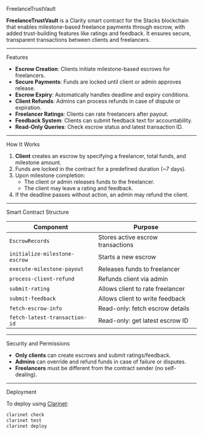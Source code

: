  FreelanceTrustVault

**FreelanceTrustVault** is a Clarity smart contract for the Stacks blockchain that enables milestone-based freelance payments through escrow, with added trust-building features like ratings and feedback. It ensures secure, transparent transactions between clients and freelancers.

---

 Features

-  **Escrow Creation**: Clients initiate milestone-based escrows for freelancers.
-  **Secure Payments**: Funds are locked until client or admin approves release.
-  **Escrow Expiry**: Automatically handles deadline and expiry conditions.
-  **Client Refunds**: Admins can process refunds in case of dispute or expiration.
-  **Freelancer Ratings**: Clients can rate freelancers after payout.
-  **Feedback System**: Clients can submit feedback text for accountability.
-  **Read-Only Queries**: Check escrow status and latest transaction ID.

---

 How It Works

1. **Client** creates an escrow by specifying a freelancer, total funds, and milestone amount.
2. Funds are locked in the contract for a predefined duration (~7 days).
3. Upon milestone completion:
   - The client or admin releases funds to the freelancer.
   - The client may leave a rating and feedback.
4. If the deadline passes without action, an admin may refund the client.

---

 Smart Contract Structure

| Component              | Purpose                                |
|------------------------|----------------------------------------|
| `EscrowRecords`        | Stores active escrow transactions      |
| `initialize-milestone-escrow` | Starts a new escrow               |
| `execute-milestone-payout`    | Releases funds to freelancer       |
| `process-client-refund`       | Refunds client via admin           |
| `submit-rating`              | Allows client to rate freelancer   |
| `submit-feedback`            | Allows client to write feedback    |
| `fetch-escrow-info`         | Read-only: fetch escrow details    |
| `fetch-latest-transaction-id` | Read-only: get latest escrow ID   |

---

 Security and Permissions

- **Only clients** can create escrows and submit ratings/feedback.
- **Admins** can override and refund funds in case of failure or disputes.
- **Freelancers** must be different from the contract sender (no self-dealing).

---

 Deployment

To deploy using [Clarinet](https://docs.stacks.co/write-smart-contracts/clarinet/intro):

```bash
clarinet check
clarinet test
clarinet deploy
